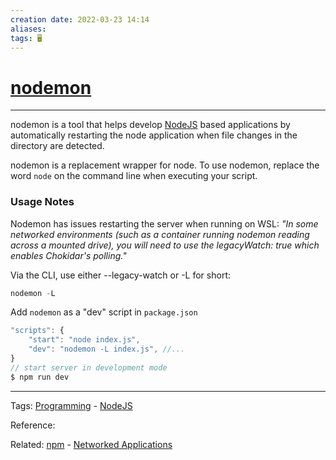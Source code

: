 ```yaml
---
creation date: 2022-03-23 14:14
aliases: 
tags: 🖥️
---
```


# [nodemon](nodemon.md)
---
nodemon is a tool that helps develop [NodeJS](./NodeJS.md) based applications by automatically restarting the node application when file changes in the directory are detected.

nodemon is a replacement wrapper for node. To use nodemon, replace the word `node` on the command line when executing your script.

### Usage Notes
Nodemon has issues restarting the server when running on WSL:
*"In some networked environments (such as a container running nodemon reading across a mounted drive), you will need to use the legacyWatch: true which enables Chokidar's polling."*

Via the CLI, use either --legacy-watch or -L for short:
```js
nodemon -L
```

Add `nodemon` as a "dev" script in `package.json`
```js
"scripts": {
	"start": "node index.js",
    "dev": "nodemon -L index.js", //...
}
// start server in development mode
$ npm run dev 
```

---
Tags: [Programming](Programming.md) - [NodeJS](./NodeJS.md)

Reference:

Related: [npm](./npm.md) - [Networked Applications](./Networked%20Applications.md)